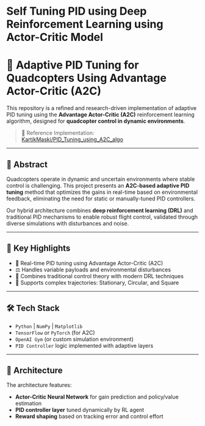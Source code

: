 # Self Tuning PID using Deep Reinforcement Learning using Actor-Critic Model

# 🚁 Adaptive PID Tuning for Quadcopters Using Advantage Actor-Critic (A2C)

This repository is a refined and research-driven implementation of adaptive PID tuning using the **Advantage Actor-Critic (A2C)** reinforcement learning algorithm, designed for **quadcopter control in dynamic environments**.

> 🔗 Reference Implementation:  
> [KartikMaski/PID_Tuning_using_A2C_algo](https://github.com/KartikMaski/PID_Tuning_using_A2C_algo)

---

## 📄 Abstract

Quadcopters operate in dynamic and uncertain environments where stable control is challenging. This project presents an **A2C-based adaptive PID tuning** method that optimizes the gains in real-time based on environmental feedback, eliminating the need for static or manually-tuned PID controllers.

Our hybrid architecture combines **deep reinforcement learning (DRL)** and traditional PID mechanisms to enable robust flight control, validated through diverse simulations with disturbances and noise.

---

## 🧠 Key Highlights

- 🔁 Real-time PID tuning using Advantage Actor-Critic (A2C)
- ⚖️ Handles variable payloads and environmental disturbances
- 🧠 Combines traditional control theory with modern DRL techniques
- 🎯 Supports complex trajectories: Stationary, Circular, and Square

---

## 🛠️ Tech Stack

- `Python` | `NumPy` | `Matplotlib`
- `TensorFlow` or `PyTorch` (for A2C)
- `OpenAI Gym` (or custom simulation environment)
- `PID Controller` logic implemented with adaptive layers

---

## 📐 Architecture

The architecture features:
- **Actor-Critic Neural Network** for gain prediction and policy/value estimation
- **PID controller layer** tuned dynamically by RL agent
- **Reward shaping** based on tracking error and control effort


